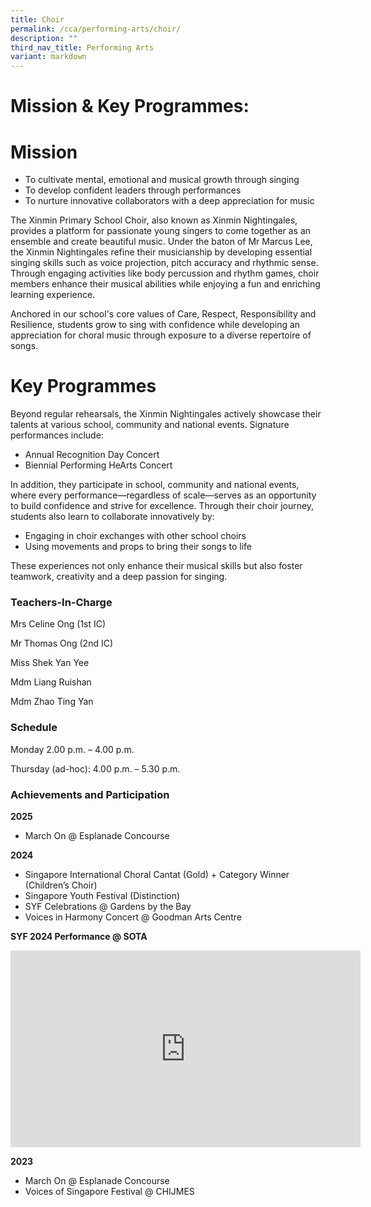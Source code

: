 ```yaml
---
title: Choir
permalink: /cca/performing-arts/choir/
description: ""
third_nav_title: Performing Arts
variant: markdown
---
```

# **Mission &amp; Key Programmes:**


# **Mission**  

* To cultivate mental, emotional and musical growth through singing
* To develop confident leaders through performances
* To nurture innovative collaborators with a deep appreciation for music

The Xinmin Primary School Choir, also known as Xinmin Nightingales, provides a platform for passionate young singers to come together as an ensemble and create beautiful music. Under the baton of Mr Marcus Lee, the Xinmin Nightingales refine their musicianship by developing essential singing skills such as voice projection, pitch accuracy and rhythmic sense. Through engaging activities like body percussion and rhythm games, choir members enhance their musical abilities while enjoying a fun and enriching learning experience.

Anchored in our school's core values of Care, Respect, Responsibility and Resilience, students grow to sing with confidence while developing an appreciation for choral music through exposure to a diverse repertoire of songs.

# **Key Programmes**  

Beyond regular rehearsals, the Xinmin Nightingales actively showcase their talents at various school, community and national events. Signature performances include:

* Annual Recognition Day Concert
* Biennial Performing HeArts Concert

In addition, they participate in school, community and national events, where every performance—regardless of scale—serves as an opportunity to build confidence and strive for excellence. Through their choir journey, students also learn to collaborate innovatively by:

* Engaging in choir exchanges with other school choirs
* Using movements and props to bring their songs to life

These experiences not only enhance their musical skills but also foster teamwork, creativity and a deep passion for singing.


### Teachers-In-Charge

Mrs Celine Ong (1st IC)

Mr Thomas Ong (2nd IC)

Miss Shek Yan Yee 

Mdm Liang Ruishan

Mdm Zhao Ting Yan



### Schedule

Monday 2.00 p.m. – 4.00 p.m. 

Thursday (ad-hoc):  4.00 p.m. – 5.30 p.m. 


### Achievements and Participation 

**2025**

* March On @ Esplanade Concourse

**2024**

* Singapore International Choral Cantat (Gold) + Category Winner (Children’s Choir)
* Singapore Youth Festival (Distinction)
* SYF Celebrations @ Gardens by the Bay
* Voices in Harmony Concert @ Goodman Arts Centre

**SYF 2024 Performance @ SOTA**

<iframe allowfullscreen="" allow="accelerometer; autoplay; clipboard-write; encrypted-media; gyroscope; picture-in-picture; web-share" frameborder="0" title="YouTube video player" src="https://www.youtube.com/embed/iDbl3LR1rEM?si=VZJEWWOcdTXHb5dA" height="315" width="560"></iframe>

**2023**

* March On @ Esplanade Concourse
* Voices of Singapore Festival @ CHIJMES






